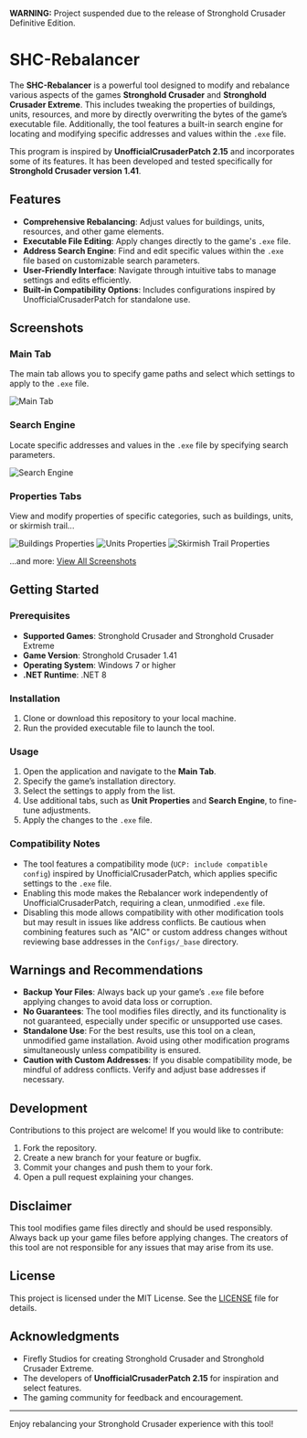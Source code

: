 **WARNING:** Project suspended due to the release of Stronghold Crusader Definitive Edition.

# SHC-Rebalancer

The **SHC-Rebalancer** is a powerful tool designed to modify and rebalance various aspects of the games **Stronghold Crusader** and **Stronghold Crusader Extreme**.
This includes tweaking the properties of buildings, units, resources, and more by directly overwriting the bytes of the game’s executable file.
Additionally, the tool features a built-in search engine for locating and modifying specific addresses and values within the `.exe` file.

This program is inspired by **UnofficialCrusaderPatch 2.15** and incorporates some of its features.
It has been developed and tested specifically for **Stronghold Crusader version 1.41**.

## Features

- **Comprehensive Rebalancing**: Adjust values for buildings, units, resources, and other game elements.
- **Executable File Editing**: Apply changes directly to the game's `.exe` file.
- **Address Search Engine**: Find and edit specific values within the `.exe` file based on customizable search parameters.
- **User-Friendly Interface**: Navigate through intuitive tabs to manage settings and edits efficiently.
- **Built-in Compatibility Options**: Includes configurations inspired by UnofficialCrusaderPatch for standalone use.

## Screenshots

### Main Tab
The main tab allows you to specify game paths and select which settings to apply to the `.exe` file.

![Main Tab](Screenshots/screen01.webp)

### Search Engine
Locate specific addresses and values in the `.exe` file by specifying search parameters.

![Search Engine](Screenshots/screen02.webp)

### Properties Tabs
View and modify properties of specific categories, such as buildings, units, or skirmish trail...

![Buildings Properties](Screenshots/screen03.webp)
![Units Properties](Screenshots/screen04.webp)
![Skirmish Trail Properties](Screenshots/screen05.webp)

...and more: [View All Screenshots](Screenshots/)

## Getting Started

### Prerequisites
- **Supported Games**: Stronghold Crusader and Stronghold Crusader Extreme
- **Game Version**: Stronghold Crusader 1.41
- **Operating System**: Windows 7 or higher
- **.NET Runtime**: .NET 8

### Installation
1. Clone or download this repository to your local machine.
2. Run the provided executable file to launch the tool.

### Usage
1. Open the application and navigate to the **Main Tab**.
2. Specify the game’s installation directory.
3. Select the settings to apply from the list.
4. Use additional tabs, such as **Unit Properties** and **Search Engine**, to fine-tune adjustments.
5. Apply the changes to the `.exe` file.

### Compatibility Notes
- The tool features a compatibility mode (`UCP: include compatible config`) inspired by UnofficialCrusaderPatch, which applies specific settings to the `.exe` file.  
- Enabling this mode makes the Rebalancer work independently of UnofficialCrusaderPatch, requiring a clean, unmodified `.exe` file.  
- Disabling this mode allows compatibility with other modification tools but may result in issues like address conflicts. Be cautious when combining features such as "AIC" or custom address changes without reviewing base addresses in the `Configs/_base` directory.

## Warnings and Recommendations
- **Backup Your Files**: Always back up your game’s `.exe` file before applying changes to avoid data loss or corruption.
- **No Guarantees**: The tool modifies files directly, and its functionality is not guaranteed, especially under specific or unsupported use cases.
- **Standalone Use**: For the best results, use this tool on a clean, unmodified game installation. Avoid using other modification programs simultaneously unless compatibility is ensured.
- **Caution with Custom Addresses**: If you disable compatibility mode, be mindful of address conflicts. Verify and adjust base addresses if necessary.

## Development
Contributions to this project are welcome! If you would like to contribute:
1. Fork the repository.
2. Create a new branch for your feature or bugfix.
3. Commit your changes and push them to your fork.
4. Open a pull request explaining your changes.

## Disclaimer
This tool modifies game files directly and should be used responsibly. Always back up your game files before applying changes. The creators of this tool are not responsible for any issues that may arise from its use.

## License
This project is licensed under the MIT License. See the [LICENSE](./LICENSE) file for details.

## Acknowledgments
- Firefly Studios for creating Stronghold Crusader and Stronghold Crusader Extreme.
- The developers of **UnofficialCrusaderPatch 2.15** for inspiration and select features.
- The gaming community for feedback and encouragement.

---
Enjoy rebalancing your Stronghold Crusader experience with this tool!
